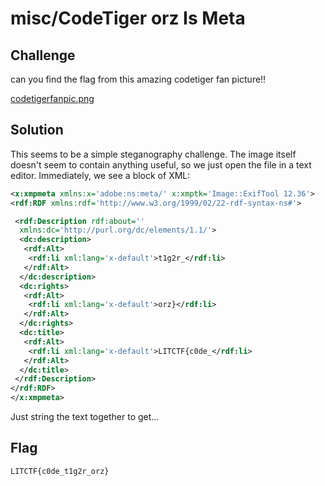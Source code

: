 # misc/CodeTiger orz Is Meta

## Challenge

can you find the flag from this amazing codetiger fan picture!!

[codetigerfanpic.png](https://drive.google.com/uc?export=download&id=16deZrP2tRCF0HxevYHoGXsEXr_xAki3v)

## Solution

This seems to be a simple steganography challenge. The image itself doesn't seem to contain anything useful, so we just open the file in a text editor. Immediately, we see a block of XML:
```xml
<x:xmpmeta xmlns:x='adobe:ns:meta/' x:xmptk='Image::ExifTool 12.36'>
<rdf:RDF xmlns:rdf='http://www.w3.org/1999/02/22-rdf-syntax-ns#'>

 <rdf:Description rdf:about=''
  xmlns:dc='http://purl.org/dc/elements/1.1/'>
  <dc:description>
   <rdf:Alt>
    <rdf:li xml:lang='x-default'>t1g2r_</rdf:li>
   </rdf:Alt>
  </dc:description>
  <dc:rights>
   <rdf:Alt>
    <rdf:li xml:lang='x-default'>orz}</rdf:li>
   </rdf:Alt>
  </dc:rights>
  <dc:title>
   <rdf:Alt>
    <rdf:li xml:lang='x-default'>LITCTF{c0de_</rdf:li>
   </rdf:Alt>
  </dc:title>
 </rdf:Description>
</rdf:RDF>
</x:xmpmeta>
```
Just string the text together to get...

## Flag

`LITCTF{c0de_t1g2r_orz}`
